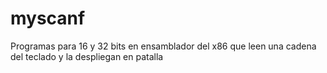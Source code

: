 # myscanf
 Programas para 16 y 32 bits en ensamblador del x86 que leen una cadena del teclado y la despliegan en patalla
